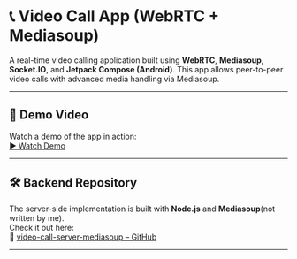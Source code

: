 # 📞 Video Call App (WebRTC + Mediasoup)

A real-time video calling application built using **WebRTC**, **Mediasoup**, **Socket.IO**, and **Jetpack Compose (Android)**. This app allows peer-to-peer video calls with advanced media handling via Mediasoup.

---

## 🎥 Demo Video

Watch a demo of the app in action:  
[▶️ Watch Demo](https://drive.google.com/file/d/1tqz4F4qSEG87xAUPfFcycvnOVqWfYDH8/view?usp=sharing)

---

## 🛠️ Backend Repository

The server-side implementation is built with **Node.js** and **Mediasoup**(not written by me).  
Check it out here:  
🔗 [video-call-server-mediasoup – GitHub](https://github.com/Kartikey15dem/video-call-server-mediasoup)

---


